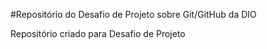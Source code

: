 #Repositório do Desafio de Projeto sobre Git/GitHub da DIO

Repositório criado para Desafio de Projeto
